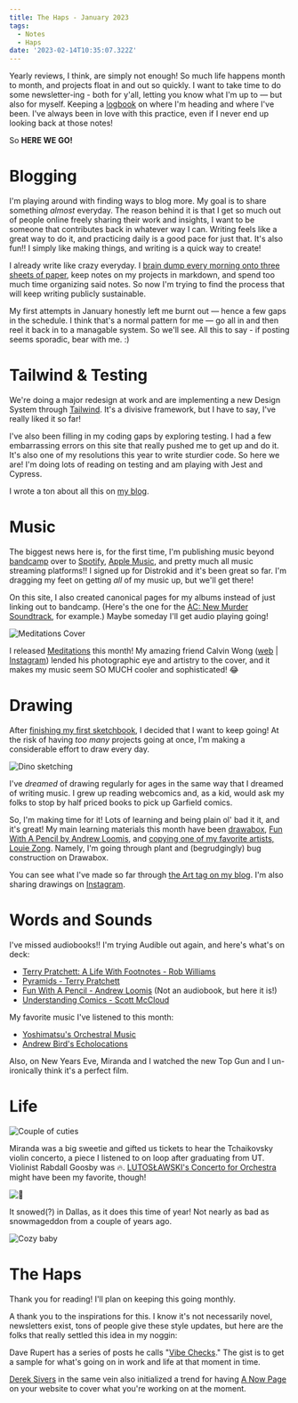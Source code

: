 ```yaml
---
title: The Haps - January 2023
tags:
  - Notes
  - Haps
date: '2023-02-14T10:35:07.322Z'
---
```


Yearly reviews, I think, are simply not enough! So much life happens month to month, and projects float in and out so quickly. I want to take time to do some newsletter-ing - both for y'all, letting you know what I'm up to — but also for myself. Keeping a [logbook](https://austinkleon.com/2010/01/31/logbook/) on where I'm heading and where I've been. I've always been in love with this practice, even if I never end up looking back at those notes!

So **HERE WE GO!**

# Blogging

I'm playing around with finding ways to blog more. My goal is to share something _almost_ everyday. The reason behind it is that I get so much out of people online freely sharing their work and insights, I want to be someone that contributes back in whatever way I can. Writing feels like a great way to do it, and practicing daily is a good pace for just that. It's also fun!! I simply like making things, and writing is a quick way to create!

I already write like crazy everyday. I [brain dump every morning onto three sheets of paper](https://www.theartistswaybook.com/), keep notes on my projects in markdown, and spend too much time organizing said notes. So now I'm trying to find the process that will keep writing publicly sustainable.

My first attempts in January honestly left me burnt out — hence a few gaps in the schedule. I think that's a normal pattern for me — go all in and then reel it back in to a managable system. So we'll see. All this to say - if posting seems sporadic, bear with me. :)

# Tailwind & Testing

We're doing a major redesign at work and are implementing a new Design System through [Tailwind](https://tailwindcss.com/). It's a divisive framework, but I have to say, I've really liked it so far!

I've also been filling in my coding gaps by exploring testing. I had a few embarrassing errors on this site that really pushed me to get up and do it. It's also one of my resolutions this year to write sturdier code. So here we are! I'm doing lots of reading on testing and am playing with Jest and Cypress.

I wrote a ton about all this on [my blog](/blog/tech).

# Music

The biggest news here is, for the first time, I'm publishing music beyond [bandcamp](https://letsgochris.bandcamp.com/) over to [Spotify](https://open.spotify.com/artist/3KNN2G4RReLVKbnIfTkRFf), [Apple Music](https://music.apple.com/ph/artist/chris-padilla/1666663546), and pretty much all music streaming platforms!! I signed up for Distrokid and it's been great so far. I'm dragging my feet on getting _all_ of my music up, but we'll get there!

On this site, I also created canonical pages for my albums instead of just linking out to bandcamp. (Here's the one for the [AC: New Murder Soundtrack](https://www.chrisdpadilla.com/acnewmurdersoundtrack), for example.) Maybe someday I'll get audio playing going!

![Meditations Cover](http://localhost:3000/_next/image?url=https%3A%2F%2Fpadilla-media.s3.amazonaws.com%2Falbums%2Fmeditationsportraitscaled.jpg&w=640&q=75)

I released [Meditations](https://www.chrisdpadilla.com/meditations) this month! My amazing friend Calvin Wong ([web](https://calvin-wong.com/) | [Instagram](https://www.instagram.com/calvin.camera/)) lended his photographic eye and artistry to the cover, and it makes my music seem SO MUCH cooler and sophisticated! 😂

# Drawing

After [finishing my first sketchbook](https://www.chrisdpadilla.com/finishedsketchbook), I decided that I want to keep going! At the risk of having _too many_ projects going at once, I'm making a considerable effort to draw every day.

![Dino sketching](https://padilla-media.s3.amazonaws.com/blog/art/IMG_2811.JPG)

I've _dreamed_ of drawing regularly for ages in the same way that I dreamed of writing music. I grew up reading webcomics and, as a kid, would ask my folks to stop by half priced books to pick up Garfield comics.

So, I'm making time for it! Lots of learning and being plain ol' bad it it, and it's great! My main learning materials this month have been [drawabox](https://drawabox.com/), [Fun With A Pencil by Andrew Loomis](https://www.amazon.com/Fun-Pencil-Everybody-Easily-Learn/dp/0857687603), and [copying one of my favorite artists, Louie Zong](https://everydaylouie.tumblr.com/). Namely, I'm going through plant and (begrudgingly) bug construction on Drawabox.

You can see what I've made so far through [the Art tag on my blog](/blog/Art). I'm also sharing drawings on [Instagram](https://www.instagram.com/c.d.padilla/).

# Words and Sounds

I've missed audiobooks!! I'm trying Audible out again, and here's what's on deck:

- [Terry Pratchett: A Life With Footnotes - Rob Williams](https://www.discworldemporium.com/product/terry-pratchett-a-life-with-footnotes/)
- [Pyramids - Terry Pratchett](https://www.amazon.com/Pyramids-Discworld-Terry-Pratchett/dp/006222574X)
- [Fun With A Pencil - Andrew Loomis](https://www.amazon.com/Fun-Pencil-Everybody-Easily-Learn/dp/0857687603) (Not an audiobook, but here it is!)
- [Understanding Comics - Scott McCloud](https://scottmccloud.com/2-print/1-uc/)

My favorite music I've listened to this month:

- [Yoshimatsu's Orchestral Music](https://open.spotify.com/album/18XD0il0V0xIE8h4aLOkWj?si=Uv06tTx3TBumrWMTzjfcOw)
- [Andrew Bird's Echolocations](https://open.spotify.com/album/1FfeQ1fLLlsN1trtsaGPDA?si=mKOMjEenQ5aLjh3ZU6i7FA)

Also, on New Years Eve, Miranda and I watched the new Top Gun and I un-ironically think it's a perfect film.

# Life

![Couple of cuties](https://padilla-media.s3.amazonaws.com/blog/imgs/DSOTchaikViolin.jpeg)

Miranda was a big sweetie and gifted us tickets to hear the Tchaikovsky violin concerto, a piece I listened to on loop after graduating from UT. Violinist Rabdall Goosby was 🔥. [LUTOSŁAWSKI's Concerto for Orchestra](https://www.youtube.com/watch?v=lGqTmamzvh4) might have been my favorite, though!

![🥶](https://padilla-media.s3.amazonaws.com/blog/imgs/snow2023.jpeg)

It snowed(?) in Dallas, as it does this time of year! Not nearly as bad as snowmageddon from a couple of years ago.

![Cozy baby](https://padilla-media.s3.amazonaws.com/blog/imgs/LucyLounging.jpeg)

# The Haps

Thank you for reading! I'll plan on keeping this going monthly.

A thank you to the inspirations for this. I know it's not necessarily novel, newsletters exist, tons of people give these style updates, but here are the folks that really settled this idea in my noggin:

Dave Rupert has a series of posts he calls "[Vibe Checks](https://daverupert.com/2021/02/vibe-check-1/)." The gist is to get a sample for what's going on in work and life at that moment in time.

[Derek Sivers](https://sive.rs/now) in the same vein also initialized a trend for having [A Now Page](https://sive.rs/now) on your website to cover what you're working on at the moment.
